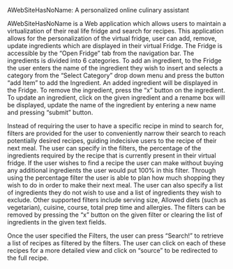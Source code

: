 AWebSiteHasNoName: A personalized online culinary assistant

AWebSiteHasNoName is a Web application which allows users to maintain a virtualization of their real life fridge and search for recipes. This application allows for the personalization of the virtual fridge, user can add, remove, update ingredients which are displayed in their virtual Fridge. The Fridge is accessible by the “Open Fridge” tab from the navigation bar. The ingredients is divided into 6 categories. To add an ingredient, to the Fridge the user enters the name of the ingredient they wish to insert and selects a category from the “Select Category” drop down menu and press the button “add Item” to add the Ingredient. An added ingredient will  be displayed in the Fridge. To remove the ingredient, press the “x” button on the ingredient. To update an ingredient, click on the given ingredient and a rename box will be displayed, update the name of the ingredient by entering a new name and pressing “submit” button. 

Instead of requiring the user to have a specific recipe in mind to search for, filters are provided for the user to conveniently narrow their search to reach potentially desired recipes, guiding indecisive users to the recipe of their next meal. The user can specify in the filters, the percentage of the ingredients required by the recipe that is currently present in their virtual fridge. If the user wishes to find a recipe the user can make without buying any additional ingredients the user would put 100% in this filter. Through using the percentage filter the user is able to plan how much shopping they wish to do in order to make their next meal. The user can also specify a list of ingredients they do not wish to use and a list of ingredients they wish to exclude. Other supported filters include serving size, Allowed diets (such as vegetarian), cuisine, course, total prep time and allergies. The filters can be removed by pressing the “x” button on the given filter or clearing the list of ingredients in the given text fields. 

Once the user specified the Filters, the user can press “Search!” to retrieve a list of recipes as filtered by the filters. The user can click on each of these recipes for a more detailed view and click on “source” to be redirected to the full recipe. 
